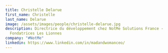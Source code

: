 ```yaml
---
title: Christelle Delarue
first_name: Christelle
last_name: Delarue
image: /assets/images/people/christelle-delarue.jpg
description: Directrice du développement chez NotMe Solutions France - Europe,
  Fondatrices Les Lionnes
company: "#NotMe"
linkedin: https://www.linkedin.com/in/madandwomanceo/
---
```

